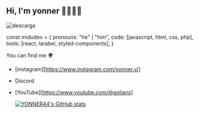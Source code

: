 ## Hi, I'm yonner 👋😎👩‍💻

![descarga](https://github.com/YONNER44/sena/assets/118782598/fb31f2ee-fb7b-462d-87a6-c9450211260e)

const midudev = {
  pronouns: "he" | "him",
  code: [javascript, html, css, php],
  tools: [react, larabel, styled-components],
}

You can find me 🌍
- [instagram][https://www.instagram.com/yonner.v/]
- Discord
- [YouTube][https://www.youtube.com/@golians]

  [![YONNER44's GitHub stats](https://github-readme-stats.vercel.app/api?username=YONNER44)](https://github.com/anuraghazra/github-readme-stats)

<!--
**YONNER44/YONNER44** is a ✨ _special_ ✨ repository because its `README.md` (this file) appears on your GitHub profile.

Here are some ideas to get you started:

- 🔭 I’m currently working on ...
- 🌱 I’m currently learning ...
- 👯 I’m looking to collaborate on ...
- 🤔 I’m looking for help with ...
- 💬 Ask me about ...
- 📫 How to reach me: ...
- 😄 Pronouns: ...
- ⚡ Fun fact: ...
-->
